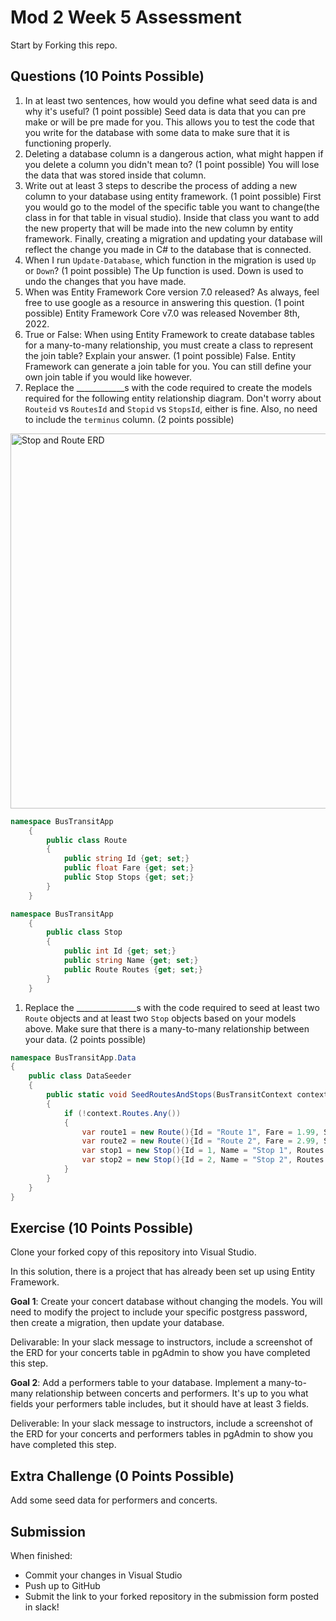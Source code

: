 # Mod 2 Week 5 Assessment

Start by Forking this repo.

## Questions (10 Points Possible)

1. In at least two sentences, how would you define what seed data is and why it's useful? (1 point possible)
Seed data is data that you can pre make or will be pre made for you. This allows you to test the code that you write for the database with some data to make sure that it is functioning properly.
1. Deleting a database column is a dangerous action, what might happen if you delete a column you didn't mean to? (1 point possible)
You will lose the data that was stored inside that column.
1. Write out at least 3 steps to describe the process of adding a new column to your database using entity framework. (1 point possible)
First you would go to the model of the specific table you want to change(the class in for that table in visual studio). Inside that class you want to add the new property that will be made into the new column by entity framework. Finally, creating a migration and updating your database will reflect the change you made in C# to the database that is connected.
1. When I run `Update-Database`, which function in the migration is used `Up` or `Down`? (1 point possible)
The Up function is used. Down is used to undo the changes that you have made.
1. When was Entity Framework Core version 7.0 released? As always, feel free to use google as a resource in answering this question. (1 point possible)
Entity Framework Core v7.0 was released November 8th, 2022.
1. True or False: When using Entity Framework to create database tables for a many-to-many relationship, you must create a class to represent the join table? Explain your answer. (1 point possible)
False. Entity Framework can generate a join table for you. You can still define your own join table if you would like however.
1. Replace the ____________s with the code required to create the models required for the following entity relationship diagram. Don't worry about `Routeid` vs `RoutesId` and `Stopid` vs `StopsId`, either is fine. Also, no need to include the `terminus` column. (2 points possible)

<img width="600" alt="Stop and Route ERD" src="https://user-images.githubusercontent.com/11747682/228308854-d2328b8c-32d2-4eb9-aa0d-8a2b3d4c6bfa.png">

```C#
namespace BusTransitApp
    {
        public class Route
        {
            public string Id {get; set;}
            public float Fare {get; set;}
            public Stop Stops {get; set;}
        }
    }

namespace BusTransitApp
    {
        public class Stop
        {
            public int Id {get; set;}
            public string Name {get; set;}
            public Route Routes {get; set;}
        }
    }
```


1. Replace the _______________s with the code required to seed at least two `Route` objects and at least two `Stop` objects based on your models above. Make sure that there is a many-to-many relationship between your data. (2 points possible)

```C#
namespace BusTransitApp.Data
{
    public class DataSeeder
    {
        public static void SeedRoutesAndStops(BusTransitContext context)
        {
            if (!context.Routes.Any())
            {
                var route1 = new Route(){Id = "Route 1", Fare = 1.99, Stops = new List<Stop>(){ stop1, stop2}};
                var route2 = new Route(){Id = "Route 2", Fare = 2.99, Stops = new List<Stop>(){stop2}};
                var stop1 = new Stop(){Id = 1, Name = "Stop 1", Routes = new List<Route>(){route1}};
                var stop2 = new Stop(){Id = 2, Name = "Stop 2", Routes = new List<Route>(){route1, route2}};
            }
        }
    }
}
```
## Exercise (10 Points Possible)

Clone your forked copy of this repository into Visual Studio.  

In this solution, there is a project that has already been set up using Entity Framework.

**Goal 1**: Create your concert database without changing the models. You will need to modify the project to include your specific postgress password, then create a migration, then update your database.

Delivarable: In your slack message to instructors, include a screenshot of the ERD for your concerts table in pgAdmin to show you have completed this step.

**Goal 2**: Add a performers table to your database. Implement a many-to-many relationship between concerts and performers. It's up to you what fields your performers table includes, but it should have at least 3 fields.

Deliverable: In your slack message to instructors, include a screenshot of the ERD for your concerts and performers tables in pgAdmin to show you have completed this step.

## Extra Challenge (0 Points Possible)

Add some seed data for performers and concerts.

## Submission

When finished:
* Commit your changes in Visual Studio
* Push up to GitHub
* Submit the link to your forked repository in the submission form posted in slack!
